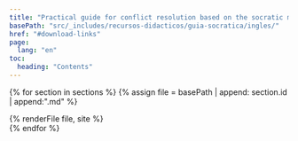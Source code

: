 ```yaml
---
title: "Practical guide for conflict resolution based on the socratic method"
basePath: "src/_includes/recursos-didacticos/guia-socratica/ingles/"
href: "#download-links"
page:
  lang: "en"
toc:
  heading: "Contents"
---
```


{% for section in sections %}
{% assign file = basePath | append: section.id | append:".md" %}
<section id="{{ section.id }}">
  {% renderFile file, site %}
</section>
{% endfor %}